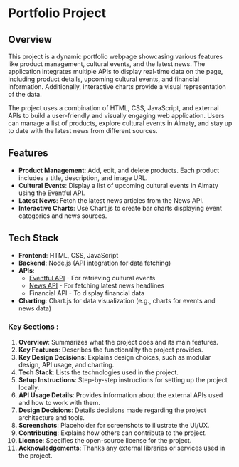 # Portfolio Project 

## Overview
This project is a dynamic portfolio webpage showcasing various features like product management, cultural events, and the latest news. The application integrates multiple APIs to display real-time data on the page, including product details, upcoming cultural events, and financial information. Additionally, interactive charts provide a visual representation of the data.

The project uses a combination of HTML, CSS, JavaScript, and external APIs to build a user-friendly and visually engaging web application. Users can manage a list of products, explore cultural events in Almaty, and stay up to date with the latest news from different sources.

## Features
- **Product Management**: Add, edit, and delete products. Each product includes a title, description, and image URL.
- **Cultural Events**: Display a list of upcoming cultural events in Almaty using the Eventful API.
- **Latest News**: Fetch the latest news articles from the News API.
- **Interactive Charts**: Use Chart.js to create bar charts displaying event categories and news sources.

## Tech Stack
- **Frontend**: HTML, CSS, JavaScript
- **Backend**: Node.js (API integration for data fetching)
- **APIs**: 
  - [Eventful API](https://eventful.com/) - For retrieving cultural events
  - [News API](https://newsapi.org/) - For fetching latest news headlines
  - Financial API - To display financial data
- **Charting**: Chart.js for data visualization (e.g., charts for events and news data)


### Key Sections :

1. **Overview**: Summarizes what the project does and its main features.
2. **Key Features**: Describes the functionality the project provides.
3. **Key Design Decisions**: Explains design choices, such as modular design, API usage, and charting.
4. **Tech Stack**: Lists the technologies used in the project.
5. **Setup Instructions**: Step-by-step instructions for setting up the project locally.
6. **API Usage Details**: Provides information about the external APIs used and how to work with them.
7. **Design Decisions**: Details decisions made regarding the project architecture and tools.
8. **Screenshots**: Placeholder for screenshots to illustrate the UI/UX.
9. **Contributing**: Explains how others can contribute to the project.
10. **License**: Specifies the open-source license for the project.
11. **Acknowledgements**: Thanks any external libraries or services used in the project.



